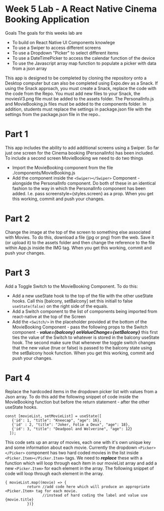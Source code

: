 # Week 5 Lab - A React Native Cinema Booking Application
Goals
The goals for this weeks lab are
- To build on React Native UI Components knowlege
- To use a Swiper to access different screens
- To use a Dropdown "Picker" to select different items
- To use a DateTimePicker to access the calendar function of the device
- To use the Javascript array map function to populate a picker with data from a json array

This app is designed to be completed by cloning the repository onto a Desktop computer but can also be completed using Expo.dev as a Snack. If using the Snack approach, you must create a Snack, replace the code with the code from the Repo. You must add new files to your Snack, the moviesV3.png file must be added to the assets folder. The PersonalInfo.js and MovieBooking.js files must be added to the components folder. In addition, students must replace the settings in package.json file with the settings from the package.json file in the repo..

# Part 1
This app includes the ability to add additional screens using a Swiper. So far just one screen for the Cinema booking (PersonalInfo) has been included. To include a second screen MovieBooking we need to do two things
- Import the MovieBooking component from the file ./components/MovieBooking.js
- Add the component inside the ```<Swiper></Swiper>``` Component - alongside the PersonalInfo component.
Do both of these in an identical fashion to the way in which the PersonalInfo component has been added. I.e. pass screenstyle={styles.screen} as a prop.
When you get this working, commit and push your changes.

# Part 2
Change the image at the top of the screen to something else associated with Movies. To do this, download a file (jpg or png) from the web. Save it (or upload it) to the assets folder and then change the reference to the file within App.js inside the IMG tag.
When you get this working, commit and push your changes.

# Part 3
Add a Toggle Switch to the MovieBooking Component. To do this:
- Add a new useState hook to the top of the file with the other useState hooks. Call this [balcony, setBalcony] set this initiall to false ```useState(false)``` on the right side of the equals. 
- Add a Switch component to the list of components being imported from react-native at the top of the Screen
- Add the ```<Switch/>``` in the placeholder provided at the bottom of the MovieBooking Component - pass the following props to the Switch component - ***value={balcony} onValueChange={setBalcony}*** this first ties the value of the Switch to whatever is stored in the balcony useState hook. The second make sure that whenever the toggle switch changes that the new value (true or false) is passed to the balcony state using the setBalcony hook function.
When you get this working, commit and push your changes.

# Part 4 
Replace the hardcoded items in the dropdown picker list with values from a Json array. To do this add the following snippet of code inside the MovieBooking function but before the return statement - after the other useState hooks. 
```
const [movieList, setMovieList] = useState([
   {'id': 1, "title": "Kneecap", "age": 16},
   {'id' : 2, "title": "Joker, Folie a Deux", "age": 18}, 
   {'id': 3, "title": "Deadpool and Wolverine", "age": 12}
  ]);
```
This code sets up an array of movies, each one with it's own unique key and some information about each movie. Currently the dropdown ```<Picker></Picker>``` component has two hard coded movies in the list inside ```<Picker.Item></Picker.Item>``` tags. We need to ***replace*** these with a function which will loop through each item in our movieList array and add a new ```<Picker.Item>``` for each element in the array. The following snippet of code will loop through each element in the array.
```
{ movieList.map((movie) => {
          return //add code here which will produce an appropriate <Picker.Item> tag for each movie.
                 //instead of hard coding the label and value use {movie.title}
          })}
```

